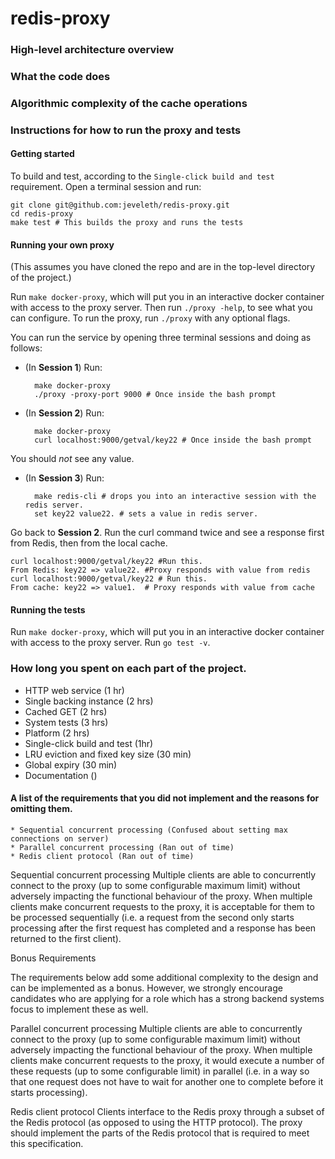 # redis-proxy

### High-level architecture overview
<!-- TODO: Add chart -->
### What the code does
<!-- TODO: -->
### Algorithmic complexity of the cache operations
<!-- TODO: -->
### Instructions for how to run the proxy and tests

#### Getting started
To build and test, according to the ```Single-click build and test``` requirement. Open a terminal session and run:

    git clone git@github.com:jeveleth/redis-proxy.git
    cd redis-proxy
    make test # This builds the proxy and runs the tests

#### Running your own proxy
(This assumes you have cloned the repo and are in the top-level directory of the project.)

 Run ```make docker-proxy```, which will put you in an interactive docker container with access to the proxy server. Then run ```./proxy -help```, to see what you can configure. To run the proxy, run ```./proxy``` with any optional flags.

 You can run the service by opening three terminal sessions and doing as follows:
* (In **Session 1**) Run:

        make docker-proxy
        ./proxy -proxy-port 9000 # Once inside the bash prompt

* (In **Session 2**) Run:

        make docker-proxy
        curl localhost:9000/getval/key22 # Once inside the bash prompt

You should *not* see any value.

* (In **Session 3**) Run: 
    
        make redis-cli # drops you into an interactive session with the redis server.
        set key22 value22. # sets a value in redis server.
 
Go back to **Session 2**. Run the curl command twice and see a response first from Redis, then from the local cache.

    curl localhost:9000/getval/key22 #Run this.
    From Redis: key22 => value22. #Proxy responds with value from redis 
    curl localhost:9000/getval/key22 # Run this.
    From cache: key22 => value1.  # Proxy responds with value from cache

#### Running the tests
Run ```make docker-proxy```, which will put you in an interactive docker container with access to the proxy server. Run ```go test -v```.

### How long you spent on each part of the project.
* HTTP web service (1 hr)
* Single backing instance (2 hrs)
* Cached GET (2 hrs)
* System tests (3 hrs)
* Platform (2 hrs)
* Single-click build and test (1hr)
* LRU eviction and fixed key size (30 min)
* Global expiry (30 min)
* Documentation ()   <!-- TODO: Time estimate -->

#### A list of the requirements that you did not implement and the reasons for omitting them.
    * Sequential concurrent processing (Confused about setting max connections on server)
    * Parallel concurrent processing (Ran out of time)
    * Redis client protocol (Ran out of time)

 <!-- TODO -->
Sequential concurrent processing
Multiple clients are able to concurrently connect to the proxy (up to some configurable maximum limit) without adversely impacting the functional behaviour of the proxy. When multiple clients make concurrent requests to the proxy, it is acceptable for them to be processed sequentially (i.e. a request from the second only starts processing after the first request has completed and a response has been returned to the first client).


Bonus Requirements

The requirements below add some additional complexity to the design and can be implemented as a bonus. However, we strongly encourage candidates who are applying for a role which has a strong backend systems focus to implement these as well.

Parallel concurrent processing
Multiple clients are able to concurrently connect to the proxy (up to some configurable maximum limit) without adversely
impacting the functional behaviour of the proxy. When multiple clients make concurrent requests to the proxy, it would execute a number of these requests (up to some configurable limit) in parallel (i.e. in a way so that one request does not have to wait for another one to complete before it starts processing).

Redis client protocol
Clients interface to the Redis proxy through a subset of the Redis protocol (as opposed to using the HTTP protocol). The proxy should implement the parts of the Redis protocol that is required to meet this specification.
